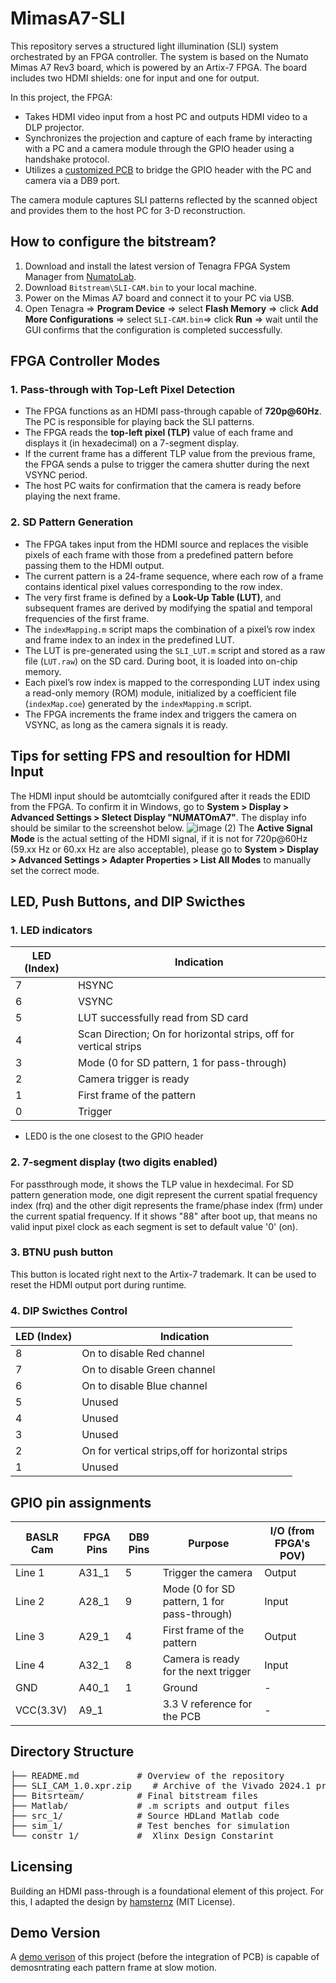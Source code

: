 # MimasA7-SLI

This repository serves a structured light illumination (SLI) system orchestrated by an FPGA controller. The system is based on the Numato Mimas A7 Rev3 board, which is powered by an Artix-7 FPGA. The board includes two HDMI shields: one for input and one for output.

In this project, the FPGA:
- Takes HDMI video input from a host PC and outputs HDMI video to a DLP projector.
- Synchronizes the projection and capture of each frame by interacting with a PC and a camera module through the GPIO header using a handshake protocol.
- Utilizes a [customized PCB](https://github.com/ruffner/MojoV3_HDMI_Interface/tree/master/pcb/LauCameraTrigger_MimasA7) to bridge the GPIO header with the PC and camera via a DB9 port.

The camera module captures SLI patterns reflected by the scanned object and provides them to the host PC for 3-D reconstruction.

## How to configure the bitstream?

1. Download and install the latest version of Tenagra FPGA System Manager from [NumatoLab](https://numato.com/product/tenagra-fpga-system-management-software/).
2. Download `Bitstream\SLI-CAM.bin` to your local machine.
3. Power on the Mimas A7 board and connect it to your PC via USB.
4. Open Tenagra =>  **Program Device** => select **Flash Memory** => click **Add More Configurations** => select `SLI-CAM.bin`=> click **Run** => wait until the GUI confirms that the configuration is completed successfully.


## FPGA Controller Modes

### 1. Pass-through with Top-Left Pixel Detection
- The FPGA functions as an HDMI pass-through capable of **720p@60Hz**. The PC is responsible for playing back the SLI patterns.
- The FPGA reads the **top-left pixel (TLP)** value of each frame and displays it (in hexadecimal) on a 7-segment display.
- If the current frame has a different TLP value from the previous frame, the FPGA sends a pulse to trigger the camera shutter during the next VSYNC period.
- The host PC waits for confirmation that the camera is ready before playing the next frame.

### 2. SD Pattern Generation
- The FPGA takes input from the HDMI source and replaces the visible pixels of each frame with those from a predefined pattern before passing them to the HDMI output.
- The current pattern is a 24-frame sequence, where each row of a frame contains identical pixel values corresponding to the row index.
- The very first frame is defined by a **Look-Up Table (LUT)**, and subsequent frames are derived by modifying the spatial and temporal frequencies of the first frame.
- The `indexMapping.m` script maps the combination of a pixel’s row index and frame index to an index in the predefined LUT.
- The LUT is pre-generated using the `SLI_LUT.m` script and stored as a raw file (`LUT.raw`) on the SD card. During boot, it is loaded into on-chip memory.
- Each pixel’s row index is mapped to the corresponding LUT index using a read-only memory (ROM) module, initialized by a coefficient file (`indexMap.coe`) generated by the `indexMapping.m` script.
- The FPGA increments the frame index and triggers the camera on VSYNC, as long as the camera signals it is ready.

## Tips for setting FPS and resoultion for HDMI Input
The HDMI input should be automtcially conifgured after it reads the EDID from the FPGA. To confirm it in Windows, go to **System > Display > Advanced Settings > Sletect Display "NUMATOmA7"**. The display info should be similar to the screenshot below.
![image (2)](https://github.com/user-attachments/assets/7602d3e7-48bc-4e80-92ad-71f2a9ab148b)
The **Active Signal Mode** is the actual setting of the HDMI signal, if it is not for 720p@60Hz (59.xx Hz or 60.xx Hz are also acceptable), please go to **System > Display > Advanced Settings > Adapter Properties > List All Modes** to manually set the correct mode.


## LED, Push Buttons, and DIP Swicthes
### 1. LED indicators
| LED (Index) | Indication                                                      |
|-------------|------------------------------------------------------------------|
| 7           | HSYNC                                                           |
| 6           | VSYNC                                                           |
| 5           | LUT successfully read from SD card                                       |
| 4           | Scan Direction; On for horizontal strips, off for  vertical strips |
| 3           | Mode (0 for SD pattern, 1 for pass-through)                     |
| 2           | Camera trigger is ready                                                   |
| 1           | First frame of the pattern                                                   |
| 0           | Trigger                                                        |

* LED0 is the one closest to the GPIO header
### 2. 7-segment display (two digits enabled)
For passthrough mode, it shows the TLP value in hexdecimal. For SD pattern generation mode, one digit represent the current spatial frequency index (frq) and the other digit represents the frame/phase index (frm) under the current spatial frequency. If it shows "88" after boot up, that means no valid input pixel clock as each segment is set to default value '0' (on).
### 3. BTNU push button
This button is located right next to the Artix-7 trademark. It can be used to reset the HDMI output port during runtime.
### 4. DIP Swicthes Control
| LED (Index) | Indication                                                      |
|-------------|------------------------------------------------------------------|
| 8           | On to disable Red channel                                                           |
| 7           | On to disable Green channel                                                           |
| 6           | On to disable Blue channel                                      |
| 5           | Unused |
| 4           | Unused                     |
| 3           | Unused                                                   |
| 2           | On for vertical strips,off for horizontal strips                       |
| 1           | Unused                                                       |
## GPIO pin assignments
| BASLR Cam  | FPGA Pins | DB9 Pins | Purpose                                         | I/O (from FPGA's POV)             |
|------------|-----------|----------|-------------------------------------------------|-----------------------------------|
| Line 1     | A31_1     | 5        | Trigger the camera                              | Output                            |
| Line 2     | A28_1     | 9        | Mode (0 for SD pattern, 1 for pass-through)     | Input                             |
| Line 3     | A29_1     | 4        | First frame of the pattern                      | Output                            |
| Line 4     | A32_1     | 8        | Camera is ready for the next trigger            | Input                             |
| GND        | A40_1     | 1        | Ground                                          | -                                 |
| VCC(3.3V)  | A9_1      |          | 3.3 V reference for the PCB                     | -                                 |

## Directory Structure
<pre>
├── README.md           # Overview of the repository  
├── SLI_CAM_1.0.xpr.zip    # Archive of the Vivado 2024.1 project  
├── Bitsrteam/          # Final bitstream files  
├── Matlab/             # .m scripts and output files  
├── src_1/              # Source HDLand Matlab code  
├── sim_1/              # Test benches for simulation  
└── constr_1/           #  Xlinx Design Constarint  
</pre>

## Licensing

Building an HDMI pass-through is a foundational element of this project. For this, I adapted the design by [hamsternz](https://github.com/hamsternz/Artix-7-HDMI-processing/tree/master) (MIT License).

## Demo Version

A [demo verison](https://github.com/Qishi-Hu/MimasA7-SLI-Demo/tree/main) of this project (before the integration of PCB) is capable of demosntrating each pattern frame at slow motion.
